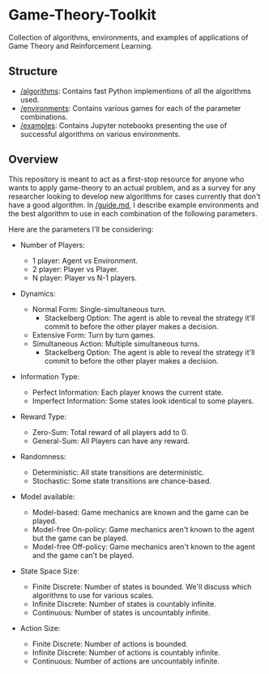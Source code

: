 # Game-Theory-Toolkit
Collection of algorithms, environments, and examples of applications of Game Theory and Reinforcement Learning.

## Structure
- [/algorithms](/algorithms): Contains fast Python implementions of all the algorithms used. 
- [/environments](/environments): Contains various games for each of the parameter combinations.
- [/examples](/examples): Contains Jupyter notebooks presenting the use of successful algorithms on various environments.

## Overview
This repository is meant to act as a first-stop resource for anyone who wants to apply game-theory to an actual problem, and as a survey for any researcher looking to develop new algorithms for 
cases currently that don't have a good algorithm. In [/guide.md](/guide.md), I describe example environments and the best algorithm to use in each combination of the following parameters.

Here are the parameters I'll be considering:

- Number of Players:
  - 1 player: Agent vs Environment.
  - 2 player: Player vs Player.
  - N player: Player vs N-1 players.
  
- Dynamics:
  - Normal Form: Single-simultaneous turn.
    - Stackelberg Option: The agent is able to reveal the strategy it'll commit to before the other player makes a decision.
  - Extensive Form: Turn by turn games.
  - Simultaneous Action: Multiple simultaneous turns.
    - Stackelberg Option: The agent is able to reveal the strategy it'll commit to before the other player makes a decision.
  
 
- Information Type:
  - Perfect Information: Each player knows the current state.
  - Imperfect Information: Some states look identical to some players.

- Reward Type:
  - Zero-Sum: Total reward of all players add to 0.
  - General-Sum: All Players can have any reward.

- Randomness:
  - Deterministic: All state transitions are deterministic.
  - Stochastic: Some state transitions are chance-based.
 
- Model available:
  - Model-based: Game mechanics are known and the game can be played.
  - Model-free On-policy: Game mechanics aren't known to the agent but the game can be played.
  - Model-free Off-policy: Game mechanics aren't known to the agent and the game can't be played.

- State Space Size:
  - Finite Discrete: Number of states is bounded. We'll discuss which algorithms to use for various scales. 
  - Infinite Discrete: Number of states is countably infinite.
  - Continuous: Number of states is uncountably infinite.

- Action Size:
  - Finite Discrete: Number of actions is bounded.
  - Infinite Discrete: Number of actions is countably infinite.
  - Continuous: Number of actions are uncountably infinite.




